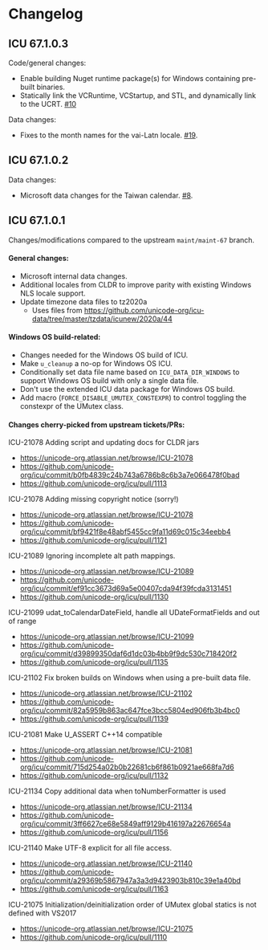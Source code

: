 # Changelog

## ICU 67.1.0.3

Code/general changes:
- Enable building Nuget runtime package(s) for Windows containing pre-built binaries.
- Statically link the VCRuntime, VCStartup, and STL, and dynamically link to the UCRT. [#10](https://github.com/microsoft/icu/pull/10)

Data changes:
- Fixes to the month names for the vai-Latn locale. [#19](https://github.com/microsoft/icu/pull/19).

## ICU 67.1.0.2

Data changes:
- Microsoft data changes for the Taiwan calendar. [#8](https://github.com/microsoft/icu/pull/8).

## ICU 67.1.0.1

Changes/modifications compared to the upstream `maint/maint-67` branch.

#### General changes:
- Microsoft internal data changes.
- Additional locales from CLDR to improve parity with existing Windows NLS locale support.
- Update timezone data files to tz2020a
  - Uses files from https://github.com/unicode-org/icu-data/tree/master/tzdata/icunew/2020a/44

#### Windows OS build-related:
- Changes needed for the Windows OS build of ICU.
- Make `u_cleanup` a no-op for Windows OS ICU.
- Conditionally set data file name based on `ICU_DATA_DIR_WINDOWS` to support Windows OS build with only a single data file.
- Don't use the extended ICU data package for Windows OS build.
- Add macro (`FORCE_DISABLE_UMUTEX_CONSTEXPR`) to control toggling the constexpr of the UMutex class.

#### Changes cherry-picked from upstream tickets/PRs:

ICU-21078 Adding script and updating docs for CLDR jars
- https://unicode-org.atlassian.net/browse/ICU-21078
- https://github.com/unicode-org/icu/commit/b0fb4839c24b743a6786b8c6b3a7e066478f0bad
- https://github.com/unicode-org/icu/pull/1113

ICU-21078 Adding missing copyright notice (sorry!)
- https://unicode-org.atlassian.net/browse/ICU-21078
- https://github.com/unicode-org/icu/commit/bf9421f8e48abf5455cc9fa11d69c015c34eebb4
- https://github.com/unicode-org/icu/pull/1121

ICU-21089 Ignoring incomplete alt path mappings.
- https://unicode-org.atlassian.net/browse/ICU-21089
- https://github.com/unicode-org/icu/commit/ef91cc3673d69a5e00407cda94f39fcda3131451
- https://github.com/unicode-org/icu/pull/1130

ICU-21099 udat_toCalendarDateField, handle all UDateFormatFields and out of range
- https://unicode-org.atlassian.net/browse/ICU-21099
- https://github.com/unicode-org/icu/commit/d39899350daf6d1dc03b4bb9f9dc530c718420f2
- https://github.com/unicode-org/icu/pull/1135 

ICU-21102 Fix broken builds on Windows when using a pre-built data file.
- https://unicode-org.atlassian.net/browse/ICU-21102
- https://github.com/unicode-org/icu/commit/82a5959b863ac647fce3bcc5804ed906fb3b4bc0
- https://github.com/unicode-org/icu/pull/1139

ICU-21081 Make U_ASSERT C++14 compatible
- https://unicode-org.atlassian.net/browse/ICU-21081
- https://github.com/unicode-org/icu/commit/715d254a02b0b22681cb6f861b0921ae668fa7d6
- https://github.com/unicode-org/icu/pull/1132

ICU-21134 Copy additional data when toNumberFormatter is used
- https://unicode-org.atlassian.net/browse/ICU-21134
- https://github.com/unicode-org/icu/commit/3ff6627ce68e5849aff9129b416197a22676654a
- https://github.com/unicode-org/icu/pull/1156

ICU-21140 Make UTF-8 explicit for all file access.
- https://unicode-org.atlassian.net/browse/ICU-21140
- https://github.com/unicode-org/icu/commit/a29369b5867947a3a3d9423903b810c39e1a40bd
- https://github.com/unicode-org/icu/pull/1163 

ICU-21075 Initialization/deinitialization order of UMutex global statics is not defined with VS2017
- https://unicode-org.atlassian.net/browse/ICU-21075
- https://github.com/unicode-org/icu/pull/1110
